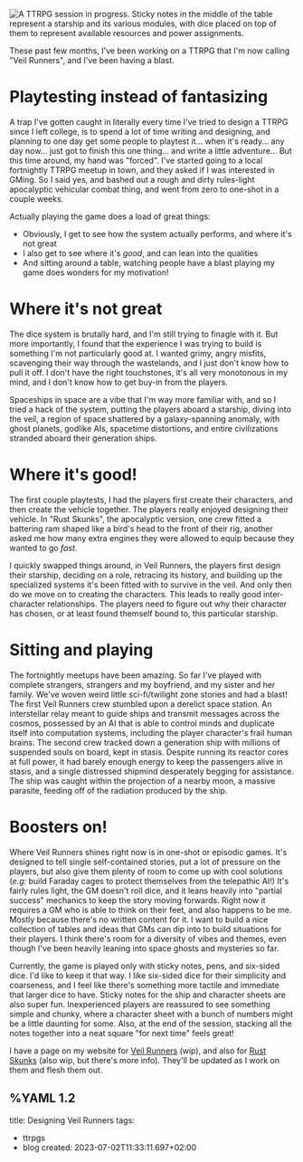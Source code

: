 ![A TTRPG session in progress. Sticky notes in the middle of the table represent a starship and its various modules, with dice placed on top of them to represent available resources and power assignments.](/images/veil-runners-in-progress.700w.jpg)

These past few months, I've been working on a TTRPG that I'm now calling "Veil Runners", and I've been having a blast.

# Playtesting instead of fantasizing
A trap I've gotten caught in literally every time I've tried to design a TTRPG since I left college, is to spend a lot of time writing and designing, and planning to one day get some people to playtest it... when it's ready... any day now... just got to finish this one thing... and write a little adventure...
But this time around, my hand was "forced". I've started going to a local fortnightly TTRPG meetup in town, and they asked if I was interested in GMing. So I said yes, and bashed out a rough and dirty rules-light apocalyptic vehicular combat thing, and went from zero to one-shot in a couple weeks.

Actually playing the game does a load of great things:
- Obviously, I get to see how the system actually performs, and where it's not great
- I also get to see where it's *good*, and can lean into the qualities
- And sitting around a table, watching people have a blast playing my game does wonders for my motivation!

# Where it's not great
The dice system is brutally hard, and I'm still trying to finagle with it.
But more importantly, I found that the experience I was trying to build is something I'm not particularly good at. I wanted grimy, angry misfits, scavenging their way through the wastelands, and I just don't know how to pull it off.
I don't have the right touchstones, it's all very monotonous in my mind, and I don't know how to get buy-in from the players.

Spaceships in space are a vibe that I'm way more familiar with, and so I tried a hack of the system, putting the players aboard a starship, diving into the veil, a region of space shattered by a galaxy-spanning anomaly, with ghost planets, godlike AIs, spacetime distortions, and entire civilizations stranded aboard their generation ships.

# Where it's good!
The first couple playtests, I had the players first create their characters, and then create the vehicle together. The players really enjoyed designing their vehicle. In "Rust Skunks", the apocalyptic version, one crew fitted a battering ram shaped like a bird's head to the front of their rig, another asked me how many extra engines they were allowed to equip because they wanted to go *fast*.

I quickly swapped things around, in Veil Runners, the players first design their starship, deciding on a role, retracing its history, and building up the specialized systems it's been fitted with to survive in the veil.
And only then do we move on to creating the characters. This leads to really good inter-character relationships. The players need to figure out why their character has chosen, or at least found themself bound to, this particular starship.

# Sitting and playing
The fortnightly meetups have been amazing. So far I've played with complete strangers, strangers and my boyfriend, and my sister and her family. We've woven weird little sci-fi/twilight zone stories and had a blast!
The first Veil Runners crew stumbled upon a derelict space station. An interstellar relay meant to guide ships and transmit messages across the cosmos, possessed by an AI that is able to control minds and duplicate itself into computation systems, including the player character's frail human brains.
The second crew tracked down a generation ship with millions of suspended souls on board, kept in stasis. Despite running its reactor cores at full power, it had barely enough energy to keep the passengers alive in stasis, and a single distressed shipmind desperately begging for assistance. The ship was caught within the projection of a nearby moon, a massive parasite, feeding off of the radiation produced by the ship.

# Boosters on!
Where Veil Runners shines right now is in one-shot or episodic games. It's designed to tell single self-contained stories, put a lot of pressure on the players, but also give them plenty of room to come up with cool solutions (*e.g:* build Faraday cages to protect themselves from the telepathic AI!)
It's fairly rules light, the GM doesn't roll dice, and it leans heavily into "partial success" mechanics to keep the story moving forwards.
Right now it requires a GM who is able to think on their feet, and also happens to be me. Mostly because there's no written content for it. I want to build a nice collection of tables and ideas that GMs can dip into to build situations for their players. I think there's room for a diversity of vibes and themes, even though I've been heavily leaning into space ghosts and mysteries so far.

Currently, the game is played only with sticky notes, pens, and six-sided dice. I'd like to keep it that way.
I like six-sided dice for their simplicity and coarseness, and I feel like there's something more tactile and immediate that larger dice to have.
Sticky notes for the ship and character sheets are also super fun. Inexperienced players are reassured to see something simple and chunky, where a character sheet with a bunch of numbers might be a little daunting for some. Also, at the end of the session, stacking all the notes together into a neat square "for next time" feels great!

I have a page on my website for [Veil Runners](/veil-runners) (wip), and also for [Rust Skunks](/rust-skunks) (also wip, but there's more info). They'll be updated as I work on them and flesh them out.

%YAML 1.2
---
title: Designing Veil Runners
tags:
- ttrpgs
- blog
created: 2023-07-02T11:33:11.697+02:00